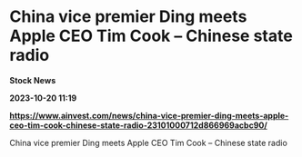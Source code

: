 # China vice premier Ding meets Apple CEO Tim Cook – Chinese state radio
**Stock News**

**2023-10-20 11:19**

**https://www.ainvest.com/news/china-vice-premier-ding-meets-apple-ceo-tim-cook-chinese-state-radio-23101000712d866969acbc90/**

China vice premier Ding meets Apple CEO Tim Cook – Chinese state radio